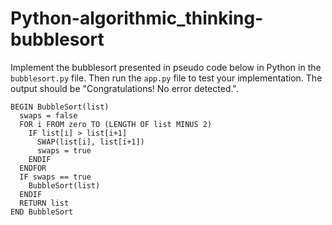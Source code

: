 # Python-algorithmic_thinking-bubblesort

Implement the bubblesort presented in pseudo code below in Python in the ``bubblesort.py`` file. Then run the ``app.py`` file to test your implementation. The output should be "Congratulations! No error detected.".

```
BEGIN BubbleSort(list)
  swaps = false
  FOR i FROM zero TO (LENGTH OF list MINUS 2)
    IF list[i] > list[i+1]
      SWAP(list[i], list[i+1])
      swaps = true
    ENDIF
  ENDFOR
  IF swaps == true
    BubbleSort(list)
  ENDIF
  RETURN list
END BubbleSort
```
